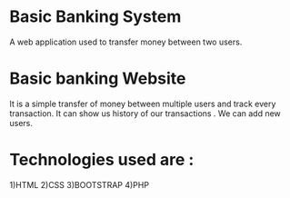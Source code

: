 #  Basic Banking System 
A web application used to transfer money between two users.

# Basic banking Website
It is a simple transfer of money between multiple users and track every transaction. 
It can show us history of our transactions . 
We can add new users.


# Technologies used are :
1)HTML
2)CSS
3)BOOTSTRAP
4)PHP

